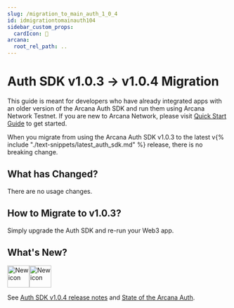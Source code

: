 ```yaml
---
slug: /migration_to_main_auth_1_0_4
id: idmigrationtomainauth104
sidebar_custom_props:
  cardIcon: 📂
arcana:
  root_rel_path: ..
---
```


# Auth SDK v1.0.3 -> v1.0.4 Migration

This guide is meant for developers who have already integrated apps with an older version of the Arcana Auth SDK and run them using Arcana Network Testnet. If you are new to Arcana Network, please visit [Quick Start Guide]({{page.meta.arcana.root_rel_path}}/walletsdk/wallet_qs.md) to get started.

When you migrate from using the Arcana Auth SDK v1.0.3 to the latest v{% include "./text-snippets/latest_auth_sdk.md" %} release, there is no breaking change.  

## What has Changed?

There are no usage changes.

## How to Migrate to v1.0.3?

Simply upgrade the Auth SDK and re-run your Web3 app.

## What's New?

<img src="/img/icon_new_light.png#only-light" alt="New icon" width="50" /><img src="/img/icon_new_dark.png#only-dark" alt="New icon" width="50" />

See [Auth SDK v1.0.4 release notes]({{page.meta.arcana.root_rel_path}}/relnotes/rn_main_auth_v1.0.4.md) and [State of the Arcana Auth]({{page.meta.arcana.root_rel_path}}/state_of_the_ntwk.md).
